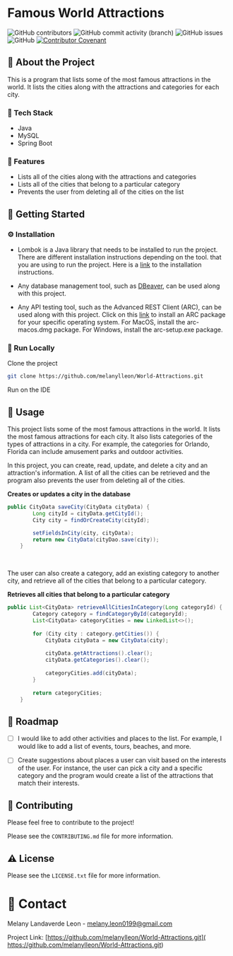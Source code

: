 # Famous World Attractions
![GitHub contributors](https://img.shields.io/github/contributors/melanylleon/World-Attractions)
![GitHub commit activity (branch)](https://img.shields.io/github/commit-activity/t/melanylleon/World-Attractions)
![GitHub issues](https://img.shields.io/github/issues/melanylleon/World-Attractions)
![GitHub](https://img.shields.io/github/license/melanylleon/World-Attractions)
[![Contributor Covenant](https://img.shields.io/badge/Contributor%20Covenant-2.1-4baaaa.svg)](CODE_OF_CONDUCT.md)
##  :star2: About the Project
This is a program that lists some of the most famous attractions in the world. It lists the cities along with the attractions and categories for each city.

### :space_invader: Tech Stack
- Java
- MySQL
- Spring Boot

### :dart: Features

- Lists all of the cities along with the attractions and categories
- Lists all of the cities that belong to a particular category
- Prevents the user from deleting all of the cities on the list

## :toolbox: Getting Started

### :gear: Installation
- Lombok is a Java library that needs to be installed to run the project. There are different installation instructions depending on the tool. 
that you are using to run the project. Here is a [link](https://projectlombok.org/setup/) to the installation instructions.

- Any database management tool, such as [DBeaver](https://github.com/advanced-rest-client/arc-electron/releases), can be used along with this project. 

- Any API testing tool, such as the Advanced REST Client (ARC), can be used along with this project.
Click on this [link](https://github.com/advanced-rest-client/arc-electron/releases) to install an ARC package for your specific operating system.
For MacOS, install the arc-macos.dmg package. For Windows, install the arc-setup.exe package. 

### :running: Run Locally
Clone the project

``` bash
git clone https://github.com/melanylleon/World-Attractions.git
```
Run on the IDE

## :eyes: Usage
This project lists some of the most famous attractions in the world. It lists the most famous attractions for each city. It also lists categories of the types of attractions in a city. For example, the categories for Orlando, Florida can include amusement parks and outdoor activities.  

In this project, you can create, read, update, and delete a city and an attraction's information. A list of all the cities can be retrieved and the program also prevents the user from deleting all of the cities.


**Creates or updates a city in the database**
```java
public CityData saveCity(CityData cityData) {
		Long cityId = cityData.getCityId();
		City city = findOrCreateCity(cityId);

		setFieldsInCity(city, cityData);
		return new CityData(cityDao.save(city));
	}
```

</br>

The user can also create a category, add an existing category to another city, and retrieve all of the cities that belong to a particular category.

**Retrieves all cities that belong to a particular category**
```java
public List<CityData> retrieveAllCitiesInCategory(Long categoryId) {
		Category category = findCategoryById(categoryId);
		List<CityData> categoryCities = new LinkedList<>(); 
		
		for (City city : category.getCities()) {
			CityData cityData = new CityData(city);
			
			cityData.getAttractions().clear();
			cityData.getCategories().clear();
			
			categoryCities.add(cityData);
		}
		
		return categoryCities;
	}
```
## :compass: Roadmap

* [ ] I would like to add other activities and places to the list. For example, I would like to add a list of events, tours, beaches, and more. 
* [ ] Create suggestions about places a user can visit based on the interests of the user. For instance, the user can pick a city and a specific category and the program would create a list of the attractions that match their interests. 


## :wave: Contributing
Please feel free to contribute to the project!  

Please see the `CONTRIBUTING.md` file for more information.

## :warning: License
Please see the `LICENSE.txt` file for more information.

# :handshake: Contact

Melany Landaverde Leon - melany.leon0199@gmail.com

Project Link: [https://github.com/melanylleon/World-Attractions.git]( https://github.com/melanylleon/World-Attractions.git)

